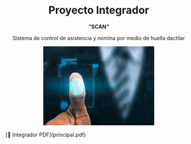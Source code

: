  <h1 align="center">Proyecto Integrador</h1> 
 <p align="center"><strong> ”SCAN”</strong></p>
 <p align="center">Sistema de control de asistencia y nómina por medio de huella
 dactilar</p>

 <p align="center">
  <img src="huella.jpg" alt="" width="300">
</p>
[📄 Integrador PDF](principal.pdf)

